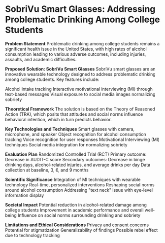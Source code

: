 # SobriVu Smart Glasses: Addressing Problematic Drinking Among College Students

**Problem Statement**
Problematic drinking among college students remains a significant health issue in the United States, with high rates of alcohol consumption leading to various adverse outcomes, including injuries, assaults, and academic difficulties.

**Proposed Solution: SobriVu Smart Glasses**
SobriVu smart glasses are an innovative wearable technology designed to address problematic drinking among college students. Key features include:

Alcohol intake tracking
Interactive motivational interviewing (MI) through text-based messages
Visual exposure to social media images normalizing sobriety

**Theoretical Framework**
The solution is based on the Theory of Reasoned Action (TRA), which posits that attitudes and social norms influence behavioral intention, which in turn predicts behavior.

**Key Technologies and Techniques**
Smart glasses with camera, microphone, and speaker
Object recognition for alcohol consumption tracking
Voice recognition for user responses
Motivational Interviewing (MI) techniques
Social media integration for normalizing sobriety

**Evaluation Plan**
Randomized Controlled Trial (RCT)
Primary outcome: Decrease in AUDIT-C score
Secondary outcomes: Decrease in binge drinking days, alcohol-related injuries, and average drinks per day
Data collection at baseline, 3, 6, and 9 months

**Scientific Significance**
Integration of MI techniques with wearable technology
Real-time, personalized interventions
Reshaping social norms around alcohol consumption
Addressing "text neck" issue with eye-level information display

**Societal Impact**
Potential reduction in alcohol-related damage among college students
Improvement in academic performance and overall well-being
Influence on social norms surrounding drinking and sobriety

**Limitations and Ethical Considerations**
Privacy and consent concerns
Potential for stigmatization
Generalizability of findings
Possible rebel effect due to technology tracking
